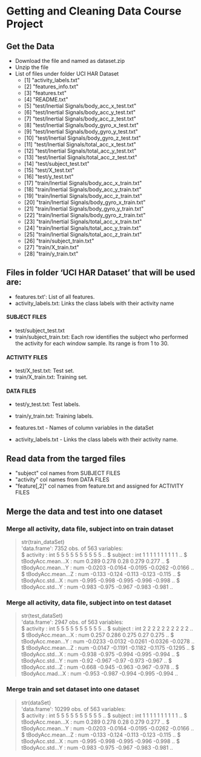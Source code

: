 # Getting and Cleaning Data Course Project

## Get the Data
* Download the file and named as dataset.zip
* Unzip the file
* List of files under folder UCI HAR Dataset
    + [1] "activity_labels.txt"                         
    + [2] "features_info.txt"                           
    + [3] "features.txt"                                
    + [4] "README.txt"                                  
    + [5] "test/Inertial Signals/body_acc_x_test.txt"   
    + [6] "test/Inertial Signals/body_acc_y_test.txt"   
    + [7] "test/Inertial Signals/body_acc_z_test.txt"   
    + [8] "test/Inertial Signals/body_gyro_x_test.txt"  
    + [9] "test/Inertial Signals/body_gyro_y_test.txt"  
    + [10] "test/Inertial Signals/body_gyro_z_test.txt"  
    + [11] "test/Inertial Signals/total_acc_x_test.txt"  
    + [12] "test/Inertial Signals/total_acc_y_test.txt"  
    + [13] "test/Inertial Signals/total_acc_z_test.txt"  
    + [14] "test/subject_test.txt"                       
    + [15] "test/X_test.txt"                             
    + [16] "test/y_test.txt"                             
    + [17] "train/Inertial Signals/body_acc_x_train.txt" 
    + [18] "train/Inertial Signals/body_acc_y_train.txt" 
    + [19] "train/Inertial Signals/body_acc_z_train.txt" 
    + [20] "train/Inertial Signals/body_gyro_x_train.txt"
    + [21] "train/Inertial Signals/body_gyro_y_train.txt"
    + [22] "train/Inertial Signals/body_gyro_z_train.txt"
    + [23] "train/Inertial Signals/total_acc_x_train.txt"
    + [24] "train/Inertial Signals/total_acc_y_train.txt"
    + [25] "train/Inertial Signals/total_acc_z_train.txt"
    + [26] "train/subject_train.txt"                     
    + [27] "train/X_train.txt"                           
    + [28] "train/y_train.txt"     

## Files in folder ‘UCI HAR Dataset’ that will be used are:
* features.txt': List of all features.
* activity_labels.txt: Links the class labels with their activity name

#### SUBJECT FILES
* test/subject_test.txt
* train/subject_train.txt: Each row identifies the subject who performed the activity for each window sample. Its range is from 1 to 30.

#### ACTIVITY FILES
* test/X_test.txt: Test set.
* train/X_train.txt: Training set.

#### DATA FILES
* test/y_test.txt: Test labels.
* train/y_train.txt: Training labels.

* features.txt - Names of column variables in the dataSet
* activity_labels.txt - Links the class labels with their activity name.

## Read data from the targed files
* "subject" col names from SUBJECT FILES
* "activity" col names from DATA FILES 
* "feature[,2]" col names from feature.txt and assigned for ACTIVITY FILES

## Merge the data and test into one dataset
### Merge all activity, data file, subject into on train dataset 
> str(train_dataSet)  
 'data.frame':	7352 obs. of  563 variables:  
 $ activity                            : int  5 5 5 5 5 5 5 5 5 5 ..
 $ subject                             : int  1 1 1 1 1 1 1 1 1 1 ..
 $ tBodyAcc.mean...X                   : num  0.289 0.278 0.28 0.279 0.277 ..
 $ tBodyAcc.mean...Y                   : num  -0.0203 -0.0164 -0.0195 -0.0262 -0.0166 ..
 $ tBodyAcc.mean...Z                   : num  -0.133 -0.124 -0.113 -0.123 -0.115 ..
 $ tBodyAcc.std...X                    : num  -0.995 -0.998 -0.995 -0.996 -0.998 ..
 $ tBodyAcc.std...Y                    : num  -0.983 -0.975 -0.967 -0.983 -0.981 ..
 
### Merge all activity, data file, subject into on test dataset 
> str(test_dataSet)  
'data.frame':	2947 obs. of  563 variables:  
 $ activity                            : int  5 5 5 5 5 5 5 5 5 5 ..
 $ subject                             : int  2 2 2 2 2 2 2 2 2 2 ..
 $ tBodyAcc.mean...X                   : num  0.257 0.286 0.275 0.27 0.275 ..
 $ tBodyAcc.mean...Y                   : num  -0.0233 -0.0132 -0.0261 -0.0326 -0.0278 ..
 $ tBodyAcc.mean...Z                   : num  -0.0147 -0.1191 -0.1182 -0.1175 -0.1295 ..
 $ tBodyAcc.std...X                    : num  -0.938 -0.975 -0.994 -0.995 -0.994 ..
 $ tBodyAcc.std...Y                    : num  -0.92 -0.967 -0.97 -0.973 -0.967 ..
 $ tBodyAcc.std...Z                    : num  -0.668 -0.945 -0.963 -0.967 -0.978 ..
 $ tBodyAcc.mad...X                    : num  -0.953 -0.987 -0.994 -0.995 -0.994 ..

### Merge train and set dataset into one dataset 
 > str(dataSet)  
'data.frame':	10299 obs. of  563 variables:  
 $ activity                            : int  5 5 5 5 5 5 5 5 5 5 ..
 $ subject                             : int  1 1 1 1 1 1 1 1 1 1 ..
 $ tBodyAcc.mean...X                   : num  0.289 0.278 0.28 0.279 0.277 ..
 $ tBodyAcc.mean...Y                   : num  -0.0203 -0.0164 -0.0195 -0.0262 -0.0166 ..
 $ tBodyAcc.mean...Z                   : num  -0.133 -0.124 -0.113 -0.123 -0.115 ..
 $ tBodyAcc.std...X                    : num  -0.995 -0.998 -0.995 -0.996 -0.998 ..
 $ tBodyAcc.std...Y                    : num  -0.983 -0.975 -0.967 -0.983 -0.981 ..



